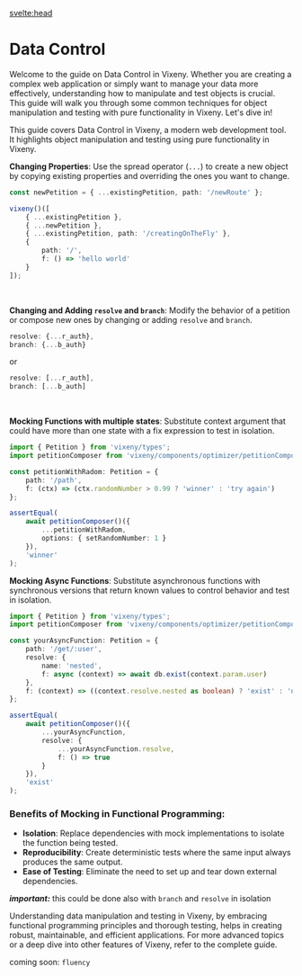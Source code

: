 <script>
    import PreviousNext from "$lib/components/PreviousNext.svelte"
    import Heading from "$lib/components/Heading.svelte"
</script>

<svelte:head>
<title>Data Control - Vixeny</title>
<meta name="description" content="Learn how to manipulate and test data in Vixeny, a functional approach to modern web development." />
</svelte:head>

# Data Control

Welcome to the guide on Data Control in Vixeny. Whether you are creating a complex web application or simply want to manage your data more effectively, understanding how to manipulate and test objects is crucial. This guide will walk you through some common techniques for object manipulation and testing with pure functionality in Vixeny. Let's dive in!

This guide covers Data Control in Vixeny, a modern web development tool. It highlights object manipulation and testing using pure functionality in Vixeny.

<Heading title="Object Manipulation" size="2" />

**Changing Properties**: Use the spread operator (`...`) to create a new object by copying existing properties and overriding the ones you want to change.

```ts
const newPetition = { ...existingPetition, path: '/newRoute' };

vixeny()([
	{ ...existingPetition },
	{ ...newPetition },
	{ ...existingPetition, path: '/creatingOnTheFly' },
	{
		path: '/',
		f: () => 'hello world'
	}
]);
```

<br>

**Changing and Adding `resolve` and `branch`**: Modify the behavior of a petition or compose new ones by changing or adding `resolve` and `branch`.

```ts
resolve: {...r_auth},
branch: {...b_auth}
```

or

```ts
resolve: [...r_auth],
branch: [...b_auth]
```

<br>

<Heading title="Testing with Pure Functionality" size="2" />

**Mocking Functions with multiple states**: Substitute context argument that could have more than one state with a fix expression to test in isolation.

```ts
import { Petition } from 'vixeny/types';
import petitionComposer from 'vixeny/components/optimizer/petitionComposer';

const petitionWithRadom: Petition = {
	path: '/path',
	f: (ctx) => (ctx.randomNumber > 0.99 ? 'winner' : 'try again')
};

assertEqual(
	await petitionComposer()({
		...petitionWithRadom,
		options: { setRandomNumber: 1 }
	}),
	'winner'
);
```

**Mocking Async Functions**: Substitute asynchronous functions with synchronous versions that return known values to control behavior and test in isolation.

```ts
import { Petition } from 'vixeny/types';
import petitionComposer from 'vixeny/components/optimizer/petitionComposer';

const yourAsyncFunction: Petition = {
	path: '/get/:user',
	resolve: {
		name: 'nested',
		f: async (context) => await db.exist(context.param.user)
	},
	f: (context) => ((context.resolve.nested as boolean) ? 'exist' : 'not found')
};

assertEqual(
	await petitionComposer()({
		...yourAsyncFunction,
		resolve: {
			...yourAsyncFunction.resolve,
			f: () => true
		}
	}),
	'exist'
);
```

### Benefits of Mocking in Functional Programming:

- **Isolation**: Replace dependencies with mock implementations to isolate the function being tested.
- **Reproducibility**: Create deterministic tests where the same input always produces the same output.
- **Ease of Testing**: Eliminate the need to set up and tear down external dependencies.

**_important:_** this could be done also with `branch` and `resolve` in isolation

<Heading title="Conclusion" size="2" />

Understanding data manipulation and testing in Vixeny, by embracing functional programming principles and thorough testing, helps in creating robust, maintainable, and efficient applications. For more advanced topics or a deep dive into other features of Vixeny, refer to the complete guide.

coming soon: `fluency`

